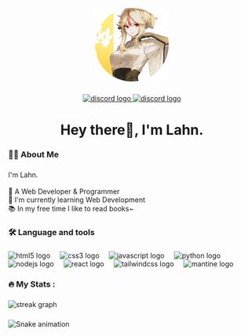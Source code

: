 <div align="center">
  <img height="150" src="https://github.com/Lahnshen/Lahnshen/blob/main/Picture.png?raw=true"  />
  
</div>

###

<div align="center">
  <a href="https://x.com/Lahnshen" target="_blank">
    <img src="https://img.shields.io/badge/X-000000?style=for-the-badge&logo=x&logoColor=white" height="25" alt="discord logo"  />
  </a>
  
  <a href="https://discord.com/users/911574067377733663" target="_blank">
    <img src="https://img.shields.io/static/v1?message=Discord&logo=discord&label=&color=7289DA&logoColor=white&labelColor=&style=for-the-badge" height="25" alt="discord logo"  />
  </a>
</div>

###

<h1 align="center">Hey there👋, I'm Lahn.</h1>

###

<h3 align="left">👩‍💻  About Me</h3>

###

<p align="left">I'm Lahn.<br><br>🔭 A Web Developer & Programmer<br>🏫 I'm currently learning Web Development<br>📚 In my free time I like to read books~</p>

###

<h3 align="left">🛠 Language and tools</h3>

###

<div align="left">
  <img src="https://cdn.simpleicons.org/html5/E34F26" height="40" alt="html5 logo"  />
  <img width="12" />
  <img src="https://cdn.simpleicons.org/css3/1572B6" height="40" alt="css3 logo"  />
  <img width="12" />
  <img src="https://cdn.jsdelivr.net/gh/devicons/devicon/icons/javascript/javascript-original.svg" height="40" alt="javascript logo"  />
  <img width="12" />
  <img src="https://cdn.jsdelivr.net/gh/devicons/devicon/icons/python/python-original.svg" height="40" alt="python logo"  />
  <img width="12" />
  <img src="https://cdn.jsdelivr.net/gh/devicons/devicon/icons/nodejs/nodejs-original.svg" height="40" alt="nodejs logo"  />
  <img width="12" />
  <img src="https://cdn.jsdelivr.net/gh/devicons/devicon/icons/react/react-original.svg" height="40" alt="react logo"  />
  <img width="12" />
  <img src="https://cdn.simpleicons.org/tailwindcss/06B6D4" height="40" alt="tailwindcss logo"  />
  <img width="12" />
  <img src="https://cdn.simpleicons.org/mantine" height="40" alt="mantine logo"  />
  <img width="12" />
  
</div>

###

<h3 align="left">🔥   My Stats :</h3>

###

<div align="left">
  <img src="https://github-readme-stats.vercel.app/api?username=lahnshen&show_icons=true&locale=en&theme=dark" height="220" alt="streak graph"  />
</div>

###

<img src="https://profile-readme-generator.com/assets/snake.svg" alt="Snake animation" />

###
